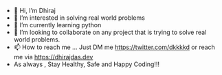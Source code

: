 - 👋 Hi, I’m Dhiraj
- 👀 I’m interested in solving real world problems
- 🌱 I’m currently learning python
- 💞️ I’m looking to collaborate on any project that is trying to solve real world problems.
- 📫 How to reach me ... Just DM me https://twitter.com/dkkkkd or reach me via https://dhirajdas.dev
- As always , Stay Healthy, Safe and Happy Coding!!!

<!---
godhiraj-code/godhiraj-code is a ✨ special ✨ repository because its `README.md` (this file) appears on your GitHub profile.
You can click the Preview link to take a look at your changes.
--->
